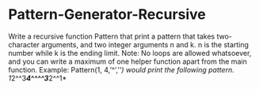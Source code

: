 # Pattern-Generator-Recursive
Write a recursive function Pattern that print a pattern that takes two-character arguments, and
two integer arguments n and k. n is the starting number while k is the ending limit.
Note: No loops are allowed whatsoever, and you can write a maximum of one helper function
apart from the main function.
Example:
Pattern(1, 4,’^’,’*‘) would print the following pattern.
1*2^^3***4^^^^3***2^^1*
